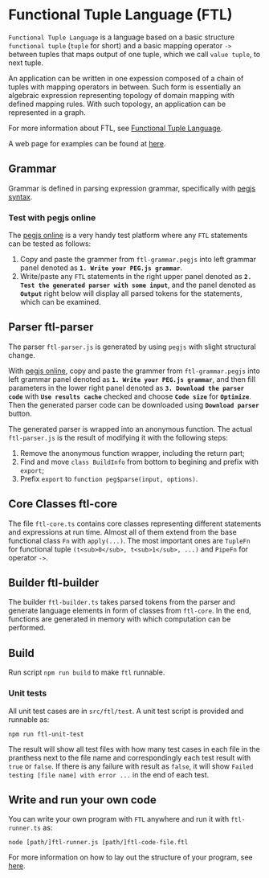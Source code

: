 # Functional Tuple Language (FTL)

`Functional Tuple Language` is a language based on a basic structure `functional tuple` (`tuple` for short) and a basic mapping operator `->` between tuples that maps output of one tuple, which we call `value tuple`, to next tuple.

An application can be written in one expession composed of a chain of tuples with mapping operators in between. Such form is essentially an algebraic expression representing topology of domain mapping with defined mapping rules. With such topology, an application can be represented in a graph.

For more information about FTL, see [Functional Tuple Language](https://monadli.github.io/ftl/).

A web page for examples can be found at [here](https://monadli.github.io/ftl/examples.html).

## Grammar
Grammar is defined in parsing expression grammar, specifically with [pegjs syntax](https://pegjs.org).

### Test with pegjs online
The [pegjs online](https://pegjs.org/online) is a very handy test platform where any `FTL` statements can be tested as follows:
1. Copy and paste the grammer from `ftl-grammar.pegjs` into left grammar panel denoted as **`1. Write your PEG.js grammar`**.
2. Write/paste any `FTL` statements in the right upper panel denoted as **`2. Test the generated parser with some input`**, and the panel denoted as **`Output`** right below will display all parsed tokens for the statements, which can be examined.

## Parser ftl-parser
The parser `ftl-parser.js` is generated by using `pegjs` with slight structural change.

With [pegjs online](https://pegjs.org/online), copy and paste the grammer from `ftl-grammar.pegjs` into left grammar panel denoted as **`1. Write your PEG.js grammar`**, and then fill parameters in the lower right panel denoted as **`3. Download the parser code`** with **`Use results cache`** checked and choose **`Code size`** for **`Optimize`**. Then the generated parser code can be downloaded using **`Download parser`** button.

The generated parser is wrapped into an anonymous function. The actual `ftl-parser.js` is the result of modifying it with the following steps:
1. Remove the anonymous function wrapper, including the return part;
2. Find and move `class BuildInfo` from bottom to begining and prefix with `export`;
3. Prefix `export` to `function peg$parse(input, options)`.

## Core Classes ftl-core
The file `ftl-core.ts` contains core classes representing different statements and expressions at run time. Almost all of them extend from the base functional class `Fn` with `apply(...)`. The most important ones are `TupleFn` for functional tuple `(t<sub>0</sub>, t<sub>1</sub>, ...)` and `PipeFn` for operator `->`.

## Builder ftl-builder
The builder `ftl-builder.ts` takes parsed tokens from the parser and generate language elements in form of classes from `ftl-core`. In the end, functions are generated in memory with which computation can be performed.

## Build
Run script `npm run build` to make `ftl` runnable.

### Unit tests
All unit test cases are in `src/ftl/test`. A unit test script is provided and runnable as:
```
npm run ftl-unit-test
```

The result will show all test files with how many test cases in each file in the pranthess next to the file name and correspondingly each test result with `true` or `false`. If there is any failure with result as `false`, it will show `Failed testing [file name] with error ...` in the end of each test.

## Write and run your own code
You can write your own program with `FTL` anywhere and run it with `ftl-runner.ts` as:
```
node [path/]ftl-runner.js [path/]ftl-code-file.ftl
```

For more information on how to lay out the structure of your program, see [here](src/ftl/examples/app-structure/README.md).
